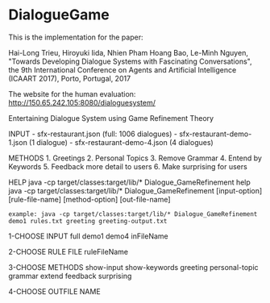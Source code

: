 # DialogueGame
This is the implementation for the paper:

Hai-Long Trieu, Hiroyuki Iida, Nhien Pham Hoang Bao, Le-Minh Nguyen, "Towards Developing Dialogue Systems with Fascinating Conversations", 
the 9th International Conference on Agents and Artificial Intelligence (ICAART 2017), Porto, Portugal, 2017


The website for the human evaluation:
http://150.65.242.105:8080/dialoguesystem/


Entertaining Dialogue System using Game Refinement Theory



INPUT
	- sfx-restaurant.json (full: 1006 dialogues)
	- sfx-restaurant-demo-1.json (1 dialogue)
	- sfx-restaurant-demo-4.json (4 dialogues)
	

METHODS
	1. Greetings
	2. Personal Topics
	3. Remove Grammar
	4. Entend by Keywords
	5. Feedback more detail to users
	6. Make surprising for users

	
HELP
	java -cp target/classes:target/lib/* Dialogue_GameRefinement help
	java -cp target/classes:target/lib/* Dialogue_GameRefinement [input-option] [rule-file-name] [method-option] [out-file-name]
	
	example: java -cp target/classes:target/lib/* Dialogue_GameRefinement demo1 rules.txt greeting greeting-output.txt
	
1-CHOOSE INPUT
	full
	demo1
	demo4
	inFileName

2-CHOOSE RULE FILE
	ruleFileName
	
3-CHOOSE METHODS
	show-input
	show-keywords
	greeting
	personal-topic
	grammar
	extend
	feedback
	surprising

4-CHOOSE OUTFILE NAME
